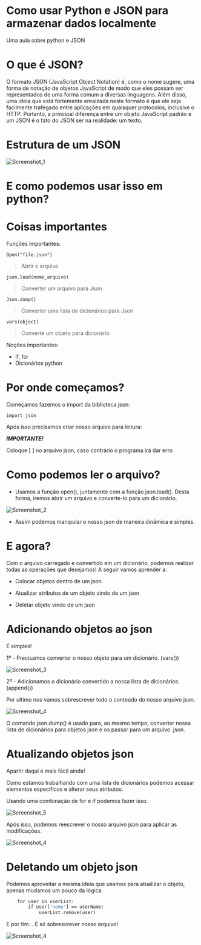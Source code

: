 # Como usar Python e JSON para armazenar dados localmente
Uma aula sobre python e JSON

# O que é JSON?

   O formato JSON (JavaScript Object Notation) é, como o nome sugere, uma forma de notação de objetos JavaScript de modo que eles possam ser representados de uma forma comum a diversas linguagens.
   Além disso, uma ideia que está fortemente enraizada neste formato é que ele seja facilmente trafegado entre aplicações em quaisquer protocolos, inclusive o HTTP. Portanto, a principal diferença entre um objeto JavaScript padrão e um JSON é o fato do JSON ser na realidade: um texto.

# Estrutura de um JSON

![Screenshot_1](https://github.com/cwtshh/aula-PythonJson/assets/101185927/18299b5c-1442-4543-99fb-b3d6511aad85)

# E como podemos usar isso em python?

# Coisas importantes

Funções importantes:

   ``` Open("file.json") ```
   > Abrir o arquivo

   ```json.load(nome_arquivo)``` 
   > Converter um arquivo para Json

   ```Json.dump()```
   > Converter uma lista de dicionários para Json

   ```vars(object)``` 
   > Converte um objeto para dicionário

Noções importantes:

* If, for
* Dicionários python
    
# Por onde começamos?

Começamos fazemos o import da biblioteca json:

``` import json ```

Após isso precisamos criar nosso arquivo para leitura:

***IMPORTANTE!***

Coloque [ ] no arquivo json, caso contrário o programa irá dar erro

# Como podemos ler o arquivo?

* Usamos a função open(), juntamente com a função json.load(). Desta forma, iremos abrir um arquivo e converte-lo para um dicionário.

![Screenshot_2](https://github.com/cwtshh/aula-PythonJson/assets/101185927/f00c610c-616b-45b5-b4ce-b55a750ee10d)

* Assim podemos manipular o nosso json de maneira dinâmica e simples.

# E agora?

Com o arquivo carregado e convertido em um dicionário, podemos realizar todas as operações que desejamos!
A seguir vamos aprender a:

* Colocar objetos dentro de um json

* Atualizar atributos de um objeto vindo de um json

* Deletar objeto vindo de um json

# Adicionando objetos ao json

É simples!

1º - Precisamos converter o nosso objeto para um dicionário. (vars())

![Screenshot_3](https://github.com/cwtshh/aula-PythonJson/assets/101185927/70780099-7402-4363-b6a6-475ac175f022)

2º - Adicionamos o dicionário convertido a nossa lista de dicionários. (append())

Por ultimo nos vamos sobrescrever todo o conteúdo do nosso arquivo json.

![Screenshot_4](https://github.com/cwtshh/aula-PythonJson/assets/101185927/132ae647-9762-4eae-9591-a8e326e3430d)

O comando json.dump() é usado para, ao mesmo tempo, converter nossa lista de dicionários para objetos json e os passar para um arquivo .json.

# Atualizando objetos json

Apartir daqui é mais fácil ainda!

Como estamos trabalhando com uma lista de dicionários podemos acessar elementos especifícos e alterar seus atributos.

Usando uma combinação de for e if podemos fazer isso.

![Screenshot_5](https://github.com/cwtshh/aula-PythonJson/assets/101185927/bd037b48-be28-4e57-91f9-36278741e765)

Após isso, podemos reescrever o nosso arquivo json para aplicar as modificações.

![Screenshot_4](https://github.com/cwtshh/aula-PythonJson/assets/101185927/132ae647-9762-4eae-9591-a8e326e3430d)

# Deletando um objeto json

Podemos aproveitar a mesma ideia que usamos para atualizar o objeto, apenas mudamos um pouco da lógica.

```def deleteUser(userName, userList):
    for user in userList:
        if user['nome'] == userName:
            userList.remove(user) 
```

E por fim... É só sobrescrever nosso arquivo!

![Screenshot_4](https://github.com/cwtshh/aula-PythonJson/assets/101185927/132ae647-9762-4eae-9591-a8e326e3430d)
    

